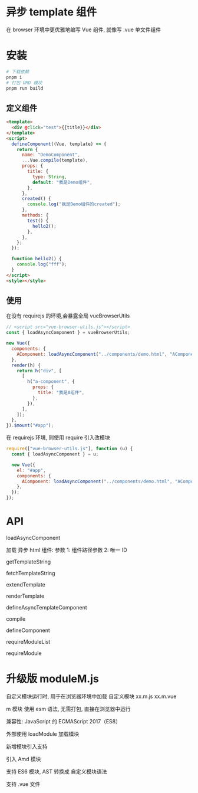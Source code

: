 # 异步 template 组件

在 browser 环境中更优雅地编写 Vue 组件, 就像写 .vue 单文件组件

# 安装

```bash
# 下载依赖
pnpm i
# 打包 UMD 模块
pnpm run build
```

## 定义组件

```html
<template>
  <div @click="test">{{title}}</div>
</template>
<script>
  defineComponent((Vue, template) => {
    return {
      name: "DemoComponent",
      ...Vue.compile(template),
      props: {
        title: {
          type: String,
          default: "我是Demo组件",
        },
      },
      created() {
        console.log("我是Demo组件的created");
      },
      methods: {
        test() {
          hello2();
        },
      },
    };
  });

  function hello2() {
    console.log("fff");
  }
</script>
<style></style>
```

## 使用

在没有 requirejs 的环境,会暴露全局 vueBrowserUtils

```js
// <script src="vue-browser-utils.js"></script>
const { loadAsyncComponent } = vueBrowserUtils;

new Vue({
  components: {
    AComponent: loadAsyncComponent("../components/demo.html", "AComponent"),
  },
  render(h) {
    return h("div", [
      [
        h("a-component", {
          props: {
            title: "我是A组件",
          },
        }),
      ],
    ]);
  },
}).$mount("#app");
```

在 requirejs 环境, 则使用 require 引入改模块

```js
require(["vue-browser-utils.js"], function (u) {
  const { loadAsyncComponent } = u;

  new Vue({
    el: "#app",
    components: {
      AComponent: loadAsyncComponent("../components/demo.html", "AComponent"),
    },
  });
});
```

# API

loadAsyncComponent

加载 异步 html 组件: 参数 1: 组件路径参数 2: 唯一 ID

getTemplateString

fetchTemplateString

extendTemplate

renderTemplate

defineAsyncTemplateComponent

compile

defineComponent

requireModuleList

requireModule


# 升级版 moduleM.js

自定义模块运行时, 用于在浏览器环境中加载 自定义模块 xx.m.js  xx.m.vue

m 模块 使用 esm 语法, 无需打包, 直接在浏览器中运行

兼容性: JavaScript 的 ECMAScript 2017（ES8）

外部使用 loadModule 加载模块

新增模块引入支持

引入 Amd 模块

支持 ES6 模块, AST 转换成 自定义模块语法

支持 .vue 文件
